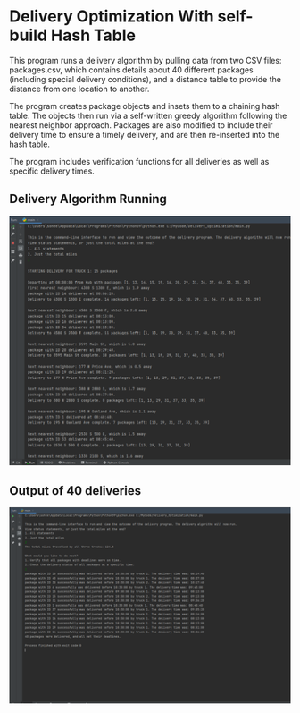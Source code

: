 # Delivery Optimization With self-build Hash Table

This program runs a delivery algorithm by pulling data from two CSV files: packages.csv, which contains details about 40 different packages (including special delivery 
conditions), and a distance table to provide the distance from one location to another.

The program creates package objects and insets them to a chaining hash table. The objects then run via a self-written greedy algorithm following the nearest neighbor approach.
Packages are also modified to include their delivery time to ensure a timely delivery, and are then re-inserted into the hash table.

The program includes verification functions for all deliveries as well as specific delivery times.

## Delivery Algorithm Running

![Algorithm Running](Screenshots/NN_Running.png?raw=true "Algorithm Running")


## Output of 40 deliveries

![40 Delivery Output](Screenshots/Miles_and_Deadline_Verification.png?raw=true "Delivery Output")
